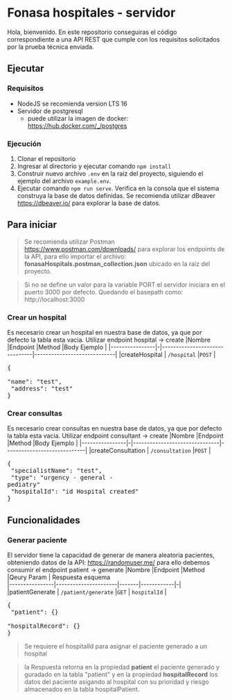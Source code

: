 # Fonasa hospitales - servidor

Hola, bienvenido.
En este repositorio conseguiras el código correspondiente a una API REST que cumple con los requisitos solicitados por la prueba técnica enviada.

## Ejecutar
### Requisitos

 - NodeJS se recomienda version LTS 16
 - Servidor de postgresql 
	 - puede utilizar la imagen de docker: https://hub.docker.com/_/postgres

### Ejecución

 1. Clonar el repositorio
 2. Ingresar al directorio y ejecutar comando `npm install`
 3. Construir nuevo archivo `.env` en la raiz del proyecto, siguiendo el ejemplo del archivo `example.env`.
 4. Ejecutar comando `npm run serve`. Verifica en la consola que el sistema construya la base de datos definidas. Se recomienda utilizar dBeaver https://dbeaver.io/ para explorar la base de datos.
 

 
## Para iniciar

> Se recomienda utilizar Postman https://www.postman.com/downloads/ para explorar los endpoints de la API, para ello importar el archivo: **fonasaHospitals.postman_collection.json** ubicado en la raiz del proyecto.

> Si no se define un valor para la variable PORT el servidor iniciara en el puerto 3000 por defecto. Quedando el basepath como: http://localhost:3000


### Crear un hospital

Es necesario crear un hospital en nuestra base de datos, ya que por defecto la tabla esta vacia. 
Utilizar endpoint hospital -> create
|Nombre          |Endpoint  |Method                          |Body Ejemplo                         |
|----------------|-|-------------------------------|-----------------------------|
|createHospital  | `/hospital` |`POST`                         | <pre>{<br> "name": "test", <br> "address": "test" <br>}</pre>
    
### Crear consultas
Es necesario crear consultas en nuestra base de datos, ya que por defecto la tabla esta vacia. 
Utilizar endpoint consultant -> create
|Nombre                |Endpoint  |Method                          |Body Ejemplo                         |
|----------------|-|-------------------------------|-----------------------------|
|createConsultation  | `/consultation` |`POST`                         | <pre>{<br> "specialistName": "test", <br> "type": "urgency - general - pediatry" <br> "hospitalId": "id Hospital created"<br>}</pre>

## Funcionalidades
### Generar paciente
El servidor tiene la capacidad de generar de manera aleatoria pacientes, obteniendo datos de la API: https://randomuser.me/ para ello debemos consumir el endpoint patient -> generate
|Nombre          |Endpoint              |Method |Qeury Param | Respuesta esquema                  
|----------------|----------------------|-------|------------|-|
|patientGenerate  | `/patient/generate` |`GET`  | `hospitalId`  | <pre>{<br> "patient": {} <br> "hospitalRecord": {} <br>}</pre>
> Se requiere el hospitalId para asignar el paciente generado a un hospital

>la Respuesta retorna en la propiedad **patient** el paciente generado y guradado en la tabla "patient" y en la propiedad **hospitalRecord** los datos del paciente asigando al hospital con su prioridad y riesgo almacenados en la tabla hospitalPatient.


